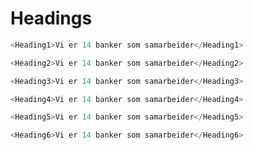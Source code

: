 # Headings

```js
<Heading1>Vi er 14 banker som samarbeider</Heading1>
```

```js
<Heading2>Vi er 14 banker som samarbeider</Heading2>
```

```js
<Heading3>Vi er 14 banker som samarbeider</Heading3>
```

```js
<Heading4>Vi er 14 banker som samarbeider</Heading4>
```

```js
<Heading5>Vi er 14 banker som samarbeider</Heading5>
```

```js
<Heading6>Vi er 14 banker som samarbeider</Heading6>
```
